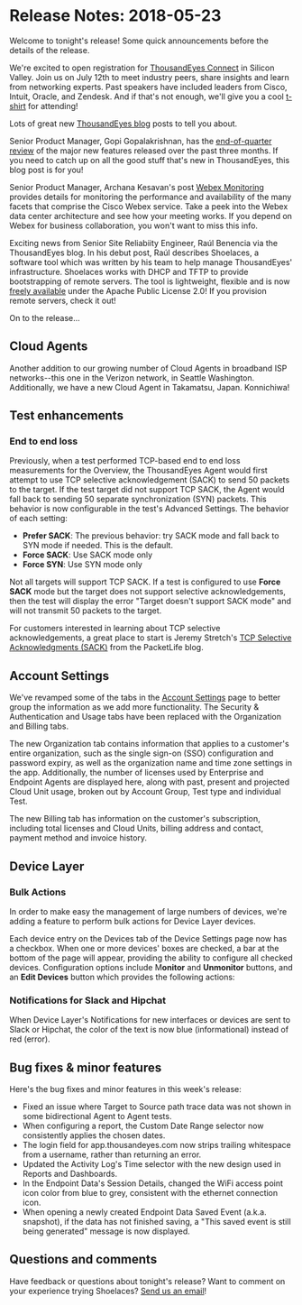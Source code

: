 # Release Notes: 2018-05-23

Welcome to tonight's release! Some quick announcements before the details of the release.

We're excited to open registration for [ThousandEyes Connect](https://www.thousandeyes.com/events/connect/santa-clara-2018) in Silicon Valley. Join us on July 12th to meet industry peers, share insights and learn from networking experts. Past speakers have included leaders from Cisco, Intuit, Oracle, and Zendesk. And if that's not enough, we'll give you a cool [t-shirt](https://www.thousandeyes.com/tshirt) for attending!

Lots of great new [ThousandEyes blog](https://blog.thousandeyes.com/) posts to tell you about.

Senior Product Manager, Gopi Gopalakrishnan, has the [end-of-quarter review](https://blog.thousandeyes.com/product-features-whats-new-q1-2018/) of the major new features released over the past three months. If you need to catch up on all the good stuff that's new in ThousandEyes, this blog post is for you!

Senior Product Manager, Archana Kesavan's post [Webex Monitoring](https://blog.thousandeyes.com/webex-monitoring/) provides details for monitoring the performance and availability of the many facets that comprise the Cisco Webex service. Take a peek into the Webex data center architecture and see how your meeting works. If you depend on Webex for business collaboration, you won't want to miss this info.

Exciting news from Senior Site Reliabiity Engineer, Raúl Benencia via the ThousandEyes blog. In his debut post, Raúl describes Shoelaces, a software tool which was written by his team to help manage ThousandEyes' infrastructure. Shoelaces works with DHCP and TFTP to provide bootstrapping of remote servers. The tool is lightweight, flexible and is now [freely available](https://github.com/thousandeyes/shoelaces) under the Apache Public License 2.0! If you provision remote servers, check it out!

On to the release...

## Cloud Agents

Another addition to our growing number of Cloud Agents in broadband ISP networks--this one in the Verizon network, in Seattle Washington. Additionally, we have a new Cloud Agent in Takamatsu, Japan. Konnichiwa!

## Test enhancements

### End to end loss

Previously, when a test performed TCP-based end to end loss measurements for the Overview, the ThousandEyes Agent would first attempt to use TCP selective acknowledgement \(SACK\) to send 50 packets to the target. If the test target did not support TCP SACK, the Agent would fall back to sending 50 separate synchronization \(SYN\) packets. This behavior is now configurable in the test's Advanced Settings. The behavior of each setting:

* **Prefer SACK**: The previous behavior: try SACK mode and fall back to SYN mode if needed. This is the default.
* **Force SACK**: Use SACK mode only
* **Force SYN**: Use SYN mode only

Not all targets will support TCP SACK. If a test is configured to use **Force SACK** mode but the target does not support selective acknowledgements, then the test will display the error "Target doesn't support SACK mode" and will not transmit 50 packets to the target.

For customers interested in learning about TCP selective acknowledgements, a great place to start is Jeremy Stretch's [TCP Selective Acknowledgments \(SACK\)](http://packetlife.net/blog/2010/jun/17/tcp-selective-acknowledgments-sack/) from the PacketLife blog.

## Account Settings

We've revamped some of the tabs in the [Account Settings](https://app.thousandeyes.com/settings/account/?section=profile) page to better group the information as we add more functionality. The Security & Authentication and Usage tabs have been replaced with the Organization and Billing tabs.

The new Organization tab contains information that applies to a customer's entire organization, such as the single sign-on \(SSO\) configuration and password expiry, as well as the organization name and time zone settings in the app. Additionally, the number of licenses used by Enterprise and Endpoint Agents are displayed here, along with past, present and projected Cloud Unit usage, broken out by Account Group, Test type and individual Test.

The new Billing tab has information on the customer's subscription, including total licenses and Cloud Units, billing address and contact, payment method and invoice history.

## Device Layer

### Bulk Actions

In order to make easy the management of large numbers of devices, we're adding a feature to perform bulk actions for Device Layer devices.  
 

  
Each device entry on the Devices tab of the Device Settings page now has a checkbox. When one or more devices' boxes are checked, a bar at the bottom of the page will appear, providing the ability to configure all checked devices. Configuration options include M**onitor** and **Unmonitor** buttons, and an **Edit Devices** button which provides the following actions:  
 

### Notifications for Slack and Hipchat

When Device Layer's Notifications for new interfaces or devices are sent to Slack or Hipchat, the color of the text is now blue \(informational\) instead of red \(error\).

## Bug fixes & minor features

Here's the bug fixes and minor features in this week's release:

* Fixed an issue where Target to Source path trace data was not shown in some bidirectional Agent to Agent tests.
* When configuring a report, the Custom Date Range selector now consistently applies the chosen dates.
* The login field for app.thousandeyes.com now strips trailing whitespace from a username, rather than returning an error.
* Updated the Activity Log's Time selector with the new design used in Reports and Dashboards.
* In the Endpoint Data's Session Details, changed the WiFi access point icon color from blue to grey, consistent with the ethernet connection icon.
* When opening a newly created Endpoint Data Saved Event \(a.k.a. snapshot\), if the data has not finished saving, a "This saved event is still being generated" message is now displayed.

## Questions and comments

Have feedback or questions about tonight's release? Want to comment on your experience trying Shoelaces?  [Send us an email](mailto:support@thousandeyes.com?subject=2018-05-22+Release+Update)!

